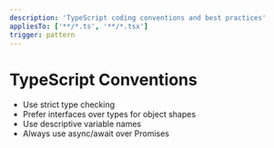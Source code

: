 ```yaml
---
description: 'TypeScript coding conventions and best practices'
appliesTo: ['**/*.ts', '**/*.tsx']
trigger: pattern
---
```


# TypeScript Conventions

- Use strict type checking
- Prefer interfaces over types for object shapes
- Use descriptive variable names
- Always use async/await over Promises
